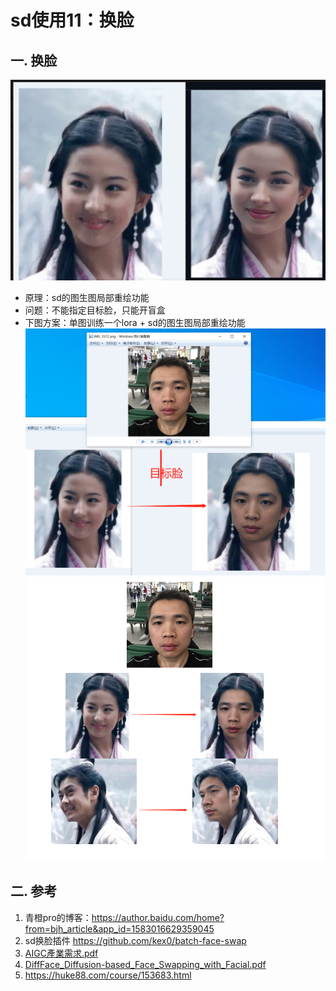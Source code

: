 # sd使用11：换脸

## 一. 换脸
![](.images/db264319.png)
- 原理：sd的图生图局部重绘功能
- 问题：不能指定目标脸，只能开盲盒
- 下图方案：单图训练一个lora + sd的图生图局部重绘功能
![](.images/530ef474.png)
![](.images/d304e40d.png)
## 二. 参考
1. 青橙pro的博客：https://author.baidu.com/home?from=bjh_article&app_id=1583016629359045
2. sd换脸插件 https://github.com/kex0/batch-face-swap
3. [AIGC產業需求.pdf](AIGC%AE%61%98%49%D0%E8%C7%F3.pdf)
4. [DiffFace_Diffusion-based_Face_Swapping_with_Facial.pdf](DiffFace_Diffusion-based_Face_Swapping_with_Facial.pdf)
5. https://huke88.com/course/153683.html